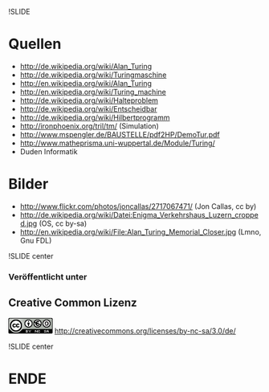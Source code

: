 !SLIDE 
# Quellen

* <http://de.wikipedia.org/wiki/Alan_Turing>
* <http://de.wikipedia.org/wiki/Turingmaschine>
* <http://en.wikipedia.org/wiki/Alan_Turing>
* <http://en.wikipedia.org/wiki/Turing_machine>
* <http://de.wikipedia.org/wiki/Halteproblem>
* <http://de.wikipedia.org/wiki/Entscheidbar>
* <http://de.wikipedia.org/wiki/Hilbertprogramm>
* <http://ironphoenix.org/tril/tm/> (Simulation)
* <http://www.mspengler.de/BAUSTELLE/pdf2HP/DemoTur.pdf>
* <http://www.matheprisma.uni-wuppertal.de/Module/Turing/>
* Duden Informatik

# Bilder
* <http://www.flickr.com/photos/joncallas/2717067471/> (Jon Callas, cc by)
* <http://de.wikipedia.org/wiki/Datei:Enigma_Verkehrshaus_Luzern_cropped.jpg> (OS, cc by-sa)
* <http://en.wikipedia.org/wiki/File:Alan_Turing_Memorial_Closer.jpg> (Lmno, Gnu FDL)

!SLIDE center

### Veröffentlicht unter
## Creative Common Lizenz

![Creative Common BY-NC-SA](by-nc-sa.png)
<http://creativecommons.org/licenses/by-nc-sa/3.0/de/>

!SLIDE center

# ENDE
